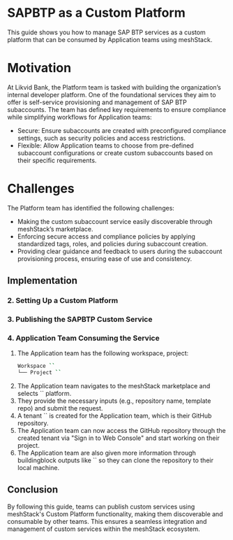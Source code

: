 # SAPBTP as a Custom Platform

This guide shows you how to manage SAP BTP services as a custom platform that can be consumed by Application teams
using meshStack.

# Motivation

At Likvid Bank, the Platform team is tasked with building the organization’s internal developer platform. One of the foundational services they aim to offer is self-service provisioning and management of SAP BTP subaccounts.
The team has defined key requirements to ensure compliance while simplifying workflows for Application teams:

- Secure: Ensure subaccounts are created with preconfigured compliance settings, such as security policies and access restrictions.
- Flexible: Allow Application teams to choose from pre-defined subaccount configurations or create custom subaccounts based on their specific requirements.

# Challenges

The Platform team has identified the following challenges:

- Making the custom subaccount service easily discoverable through meshStack’s marketplace.
- Enforcing secure access and compliance policies by applying standardized tags, roles, and policies during subaccount creation.
- Providing clear guidance and feedback to users during the subaccount provisioning process, ensuring ease of use and consistency.

## Implementation

### 2. Setting Up a Custom Platform

### 3. Publishing the SAPBTP Custom Service

### 4. Application Team Consuming the Service

1. The Application team has the following workspace, project:
   ```bash
   Workspace ``
   └── Project ``
   ```
2. The Application team navigates to the meshStack marketplace and selects `` platform.
3. They provide the necessary inputs (e.g., repository name, template repo) and submit the request.
4. A tenant `` is created for the Application team, which is their GitHub repository.
5. The Application team can now access the GitHub repository through the created tenant via "Sign in to Web Console" and start working on their project.
6. The Application team are also given more information through buildingblock outputs like `` so they can clone the repository to their local machine.

## Conclusion

By following this guide, teams can publish custom services using meshStack's Custom Platform functionality,
making them discoverable and consumable by other teams. This ensures a seamless integration and management of
custom services within the meshStack ecosystem.
